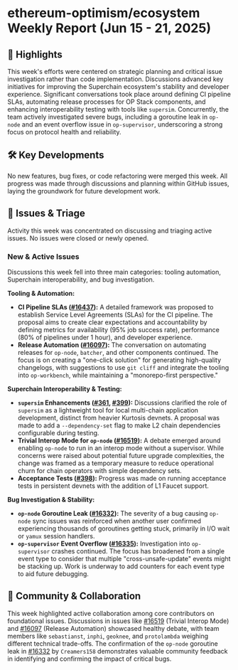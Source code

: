 # ethereum-optimism/ecosystem Weekly Report (Jun 15 - 21, 2025)

## 🚀 Highlights
This week's efforts were centered on strategic planning and critical issue investigation rather than code implementation. Discussions advanced key initiatives for improving the Superchain ecosystem's stability and developer experience. Significant conversations took place around defining CI pipeline SLAs, automating release processes for OP Stack components, and enhancing interoperability testing with tools like `supersim`. Concurrently, the team actively investigated severe bugs, including a goroutine leak in `op-node` and an event overflow issue in `op-supervisor`, underscoring a strong focus on protocol health and reliability.

## 🛠️ Key Developments
No new features, bug fixes, or code refactoring were merged this week. All progress was made through discussions and planning within GitHub issues, laying the groundwork for future development work.

## 🐛 Issues & Triage
Activity this week was concentrated on discussing and triaging active issues. No issues were closed or newly opened.

### New & Active Issues

Discussions this week fell into three main categories: tooling automation, Superchain interoperability, and bug investigation.

**Tooling & Automation:**
*   **CI Pipeline SLAs ([#16437](https://github.com/ethereum-optimism/ecosystem/issues/16437)):** A detailed framework was proposed to establish Service Level Agreements (SLAs) for the CI pipeline. The proposal aims to create clear expectations and accountability by defining metrics for availability (95% job success rate), performance (80% of pipelines under 1 hour), and developer experience.
*   **Release Automation ([#16097](https://github.com/ethereum-optimism/ecosystem/issues/16097)):** The conversation on automating releases for `op-node`, `batcher`, and other components continued. The focus is on creating a "one-click solution" for generating high-quality changelogs, with suggestions to use `git cliff` and integrate the tooling into `op-workbench`, while maintaining a "monorepo-first perspective."

**Superchain Interoperability & Testing:**
*   **`supersim` Enhancements ([#361](https://github.com/ethereum-optimism/ecosystem/issues/361), [#399](https://github.com/ethereum-optimism/ecosystem/issues/399)):** Discussions clarified the role of `supersim` as a lightweight tool for local multi-chain application development, distinct from heavier Kurtosis devnets. A proposal was made to add a `--dependency-set` flag to make L2 chain dependencies configurable during testing.
*   **Trivial Interop Mode for `op-node` ([#16519](https://github.com/ethereum-optimism/ecosystem/issues/16519)):** A debate emerged around enabling `op-node` to run in an interop mode without a supervisor. While concerns were raised about potential future upgrade complexities, the change was framed as a temporary measure to reduce operational churn for chain operators with simple dependency sets.
*   **Acceptance Tests ([#398](https://github.com/ethereum-optimism/ecosystem/issues/398)):** Progress was made on running acceptance tests in persistent devnets with the addition of L1 Faucet support.

**Bug Investigation & Stability:**
*   **`op-node` Goroutine Leak ([#16332](https://github.com/ethereum-optimism/ecosystem/issues/16332)):** The severity of a bug causing `op-node` sync issues was reinforced when another user confirmed experiencing thousands of goroutines getting stuck, primarily in I/O wait or `yamux` session handlers.
*   **`op-supervisor` Event Overflow ([#16335](https://github.com/ethereum-optimism/ecosystem/issues/16335)):** Investigation into `op-supervisor` crashes continued. The focus has broadened from a single event type to consider that multiple "cross-unsafe-update" events might be stacking up. Work is underway to add counters for each event type to aid future debugging.

## 💬 Community & Collaboration
This week highlighted active collaboration among core contributors on foundational issues. Discussions in issues like [#16519](https://github.com/ethereum-optimism/ecosystem/issues/16519) (Trivial Interop Mode) and [#16097](https://github.com/ethereum-optimism/ecosystem/issues/16097) (Release Automation) showcased healthy debate, with team members like `sebastianst`, `inphi`, `geoknee`, and `protolambda` weighing different technical trade-offs. The confirmation of the `op-node` goroutine leak in [#16332](https://github.com/ethereum-optimism/ecosystem/issues/16332) by `Creamers158` demonstrates valuable community feedback in identifying and confirming the impact of critical bugs.